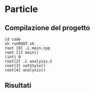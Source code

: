# Particle
## Compilazione del progetto
```
cd code
sh runROOT.sh
root [0] .L main.cpp
root [1] main()
(int) 0
root[2] .L analysis.C
root[3] setStyle()
root[4] analysis()
```
## Risultati
